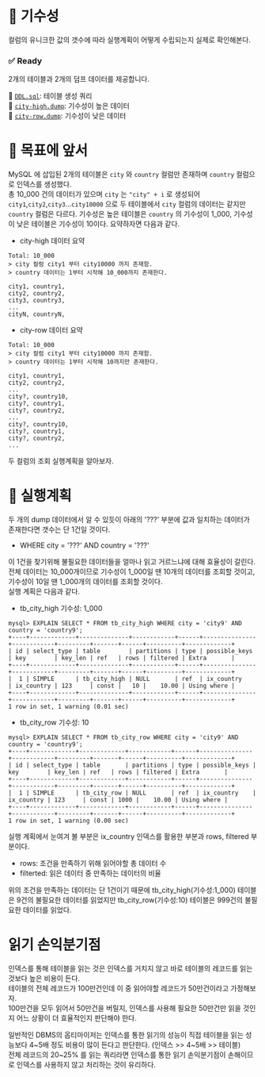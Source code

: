 # 🎯 기수성

컬럼의 유니크한 값의 갯수에 따라 실행계획이 어떻게 수립되는지 실제로 확인해본다.  

### ✅ Ready

2개의 테이블과 2개의 덤프 데이터를 제공합니다.  

🔗 [`DDL.sql`](./DDL.sql): 테이블 생성 쿼리  
🔗 [`city-high.dump`](./city-high.dump): 기수성이 높은 데이터  
🔗 [`city-row.dump`](./city-row.dump): 기수성이 낮은 데이터  

# 🎯 목표에 앞서

MySQL 에 삽입된 2개의 테이블은 `city` 와 `country` 컬럼만 존재하며 `country` 컬럼으로 인덱스를 생성했다.  
총 10_000 건의 데이터가 있으며 `city` 는 `"city" + i` 로 생성되어 `city1`,`city2`,`city3`...`city10000` 으로 두 테이블에서 `city` 컬럼의 데이터는 같지만    
`country` 컬럼은 다르다. 기수성은 높은 테이블은 `country` 의 기수성이 1_000, 기수성이 낮은 테이블은 기수성이 10이다. 요약하자면 다음과 같다.  

- city-high 데이터 요약

```mysql-sql
Total: 10_000
> city 컬럼 city1 부터 city10000 까지 존재함.
> country 데이터는 1부터 시작해 10_000까지 존재한다.

city1, country1,
city2, country2,
city3, country3,
...
cityN, countryN,
```

- city-row 데이터 요약

```mysql-sql
Total: 10_000
> city 컬럼 city1 부터 city10000 까지 존재함.
> country 데이터는 1부터 시작해 10까지만 존재한다.

city1, country1,
city2, country2,
...
city?, country10,
city?, country1,
city?, country2,
...
city?, country10,
city?, country1,
city?, country2,
...
```

두 컬럼의 조회 실행계획을 알아보자.

# 🎯 실행계획

두 개의 dump 데이터에서 알 수 있듯이 아래의 '???' 부분에 값과 일치하는 데이터가 존재한다면 갯수는 단 1건일 것이다.    

- WHERE city = '???' AND country = '???'

이 1건을 찾기위해 불필요한 데이터들을 얼마나 읽고 거르느냐에 대해 효율성이 갈린다.  
전체 데이터는 10_000개이므로 기수성이 1_000일 땐 10개의 데이터를 조회할 것이고, 기수성이 10일 땐 1_000개의 데이터를 조회할 것이다.  
실행 계획은 다음과 같다.

- tb_city_high 기수성: 1_000

```shell
mysql> EXPLAIN SELECT * FROM tb_city_high WHERE city = 'city9' AND country = 'country9';
+----+-------------+--------------+------------+------+---------------+------------+---------+-------+------+----------+-------------+
| id | select_type | table        | partitions | type | possible_keys | key        | key_len | ref   | rows | filtered | Extra       |
+----+-------------+--------------+------------+------+---------------+------------+---------+-------+------+----------+-------------+
|  1 | SIMPLE      | tb_city_high | NULL       | ref  | ix_country    | ix_country | 123     | const |   10 |    10.00 | Using where |
+----+-------------+--------------+------------+------+---------------+------------+---------+-------+------+----------+-------------+
1 row in set, 1 warning (0.01 sec)
```

- tb_city_row 기수성: 10

```shell
mysql> EXPLAIN SELECT * FROM tb_city_row WHERE city = 'city9' AND country = 'country9';
+----+-------------+-------------+------------+------+---------------+------------+---------+-------+------+----------+-------------+
| id | select_type | table       | partitions | type | possible_keys | key        | key_len | ref   | rows | filtered | Extra       |
+----+-------------+-------------+------------+------+---------------+------------+---------+-------+------+----------+-------------+
|  1 | SIMPLE      | tb_city_row | NULL       | ref  | ix_country    | ix_country | 123     | const | 1000 |    10.00 | Using where |
+----+-------------+-------------+------------+------+---------------+------------+---------+-------+------+----------+-------------+
1 row in set, 1 warning (0.00 sec)
```

실행 계획에서 눈여겨 볼 부분은 ix_country 인덱스를 활용한 부분과 rows, filtered 부분이다.
- rows: 조건을 만족하기 위해 읽어야할 총 데이터 수
- filterted: 읽은 데이터 중 만족하는 데이터의 비율

위의 조건을 만족하는 데이터는 단 1건이기 때문에 tb_city_high(기수성:1_000) 테이블은 9건의 불필요한 데이터를 읽었지만 tb_city_row(기수성:10) 테이블은 999건의 불필요한 데이터를 읽었다.  

# 읽기 손익분기점

인덱스를 통해 테이블을 읽는 것은 인덱스를 거치지 않고 바로 테이블의 레코드를 읽는 것보다 높은 비용이 든다.  
테이블의 전체 레코드가 100만건인데 이 중 읽어야할 레코드가 50만건이라고 가정해보자.  
100만건을 모두 읽어서 50만건을 버릴지, 인덱스를 사용해 필요한 50만건만 읽을 것인지 어느 상황이 더 효율적인지 판단해야 한다.  

일반적인 DBMS의 옵티마이저는 인덱스를 통한 읽기의 성능이 직접 테이블을 읽는 성능보다 4~5배 정도 비용이 많이 든다고 판단한다. (인덱스 >> 4~5배 >> 테이블)  
전체 레코드의 20~25% 를 읽는 쿼리라면 인덱스를 통한 읽기 손익분기점이 손해이므로 인덱스를 사용하지 않고 처리하는 것이 유리하다.  

